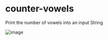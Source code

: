 # counter-vowels
Print the number of vowels into an input String

![image](https://user-images.githubusercontent.com/110761740/183373390-d8047040-28f9-452c-8e5f-5f8b9dc2132f.png)
